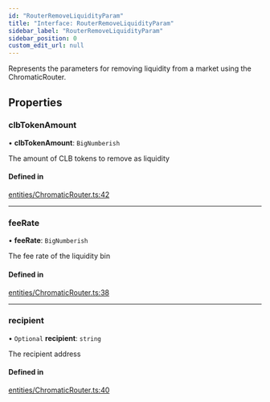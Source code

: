 ```yaml
---
id: "RouterRemoveLiquidityParam"
title: "Interface: RouterRemoveLiquidityParam"
sidebar_label: "RouterRemoveLiquidityParam"
sidebar_position: 0
custom_edit_url: null
---
```


Represents the parameters for removing liquidity from a market using the ChromaticRouter.

## Properties

### clbTokenAmount

• **clbTokenAmount**: `BigNumberish`

The amount of CLB tokens to remove as liquidity

#### Defined in

[entities/ChromaticRouter.ts:42](https://github.com/chromatic-protocol/sdk/blob/efd3098/packages/sdk-ethers-v5/src/entities/ChromaticRouter.ts#L42)

___

### feeRate

• **feeRate**: `BigNumberish`

The fee rate of the liquidity bin

#### Defined in

[entities/ChromaticRouter.ts:38](https://github.com/chromatic-protocol/sdk/blob/efd3098/packages/sdk-ethers-v5/src/entities/ChromaticRouter.ts#L38)

___

### recipient

• `Optional` **recipient**: `string`

The recipient address

#### Defined in

[entities/ChromaticRouter.ts:40](https://github.com/chromatic-protocol/sdk/blob/efd3098/packages/sdk-ethers-v5/src/entities/ChromaticRouter.ts#L40)
